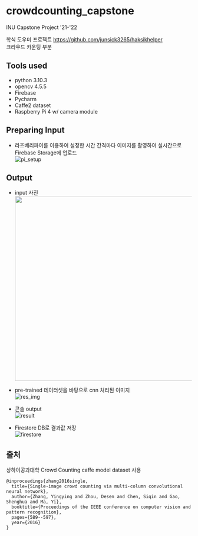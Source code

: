 # crowdcounting_capstone
INU Capstone Project '21-'22  
  
학식 도우미 프로젝트 https://github.com/junsick3265/haksikhelper  
크라우드 카운팅 부분  
  
## Tools used
* python 3.10.3  
* opencv 4.5.5  
* Firebase
* Pycharm  
* Caffe2 dataset
* Raspberry Pi 4 w/ camera module

## Preparing Input  
* 라즈베리파이를 이용하여 설정한 시간 간격마다 이미지를 촬영하여 실시간으로 Firebase Storage에 업로드  
![pi_setup](https://user-images.githubusercontent.com/94462842/160591361-198dc285-7164-48d2-a8bf-3fe84e0ac007.PNG)  
  
## Output  
* input 사진    
  <img src="https://user-images.githubusercontent.com/94462842/160598324-906ab847-34fe-4fc4-8ce0-6933f6564c1a.PNG" width="500" height="500">  
  
* pre-trained 데이터셋을 바탕으로 cnn 처리된 이미지    
![res_img](https://user-images.githubusercontent.com/94462842/160594072-227b05cb-0aee-44b8-85c2-b47950c6de3c.PNG)  
  
* 콘솔 output    
![result](https://user-images.githubusercontent.com/94462842/160594112-43411239-a13d-48ac-8152-475f56a89686.PNG)  

* Firestore DB로 결과값 저장    
![firestore](https://user-images.githubusercontent.com/94462842/160594172-329148fd-e338-4b7d-9008-b01afbeee4ca.PNG)  
  

## 출처  
상하이공과대학 Crowd Counting caffe model dataset 사용  
```
@inproceedings{zhang2016single,
  title={Single-image crowd counting via multi-column convolutional neural network},
  author={Zhang, Yingying and Zhou, Desen and Chen, Siqin and Gao, Shenghua and Ma, Yi},
  booktitle={Proceedings of the IEEE conference on computer vision and pattern recognition},
  pages={589--597},
  year={2016}
}
```
